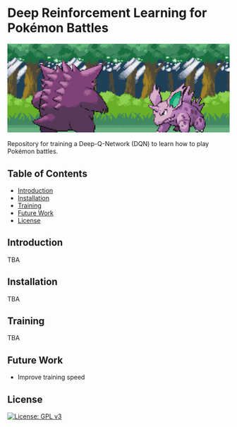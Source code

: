 # Deep Reinforcement Learning for Pokémon Battles

![Pokémon battling.](banner.jpg)

Repository for training a Deep-Q-Network (DQN) to learn how to play Pokémon battles. 

## Table of Contents

- [Introduction](#introduction)
- [Installation](#installation)
- [Training](#training)
- [Future Work](#future-work)
- [License](#license)

## Introduction

TBA

## Installation

TBA

## Training

TBA

## Future Work

- Improve training speed

## License

[![License: GPL v3](https://img.shields.io/badge/License-GPLv3-blue.svg)](https://www.gnu.org/licenses/gpl-3.0)
